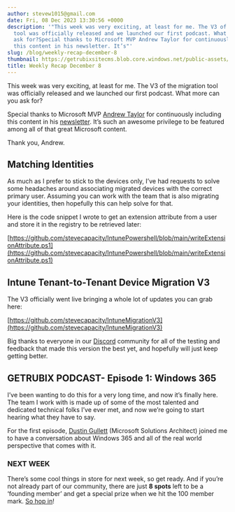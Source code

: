 ```yaml
---
author: stevew1015@gmail.com
date: Fri, 08 Dec 2023 13:30:56 +0000
description: '"This week was very exciting, at least for me. The V3 of the migration
  tool was officially released and we launched our first podcast. What more can you
  ask for?Special thanks to Microsoft MVP Andrew Taylor for continuously including
  this content in his newsletter. It’s"'
slug: /blog/weekly-recap-december-8
thumbnail: https://getrubixsitecms.blob.core.windows.net/public-assets/content/v1/logo512.png
title: Weekly Recap December 8
---
```


This week was very exciting, at least for me. The V3 of the migration tool was officially released and we launched our first podcast. What more can you ask for?

Special thanks to Microsoft MVP [Andrew Taylor](https://www.linkedin.com/in/andrew-taylor-41707916/) for continuously including this content in his [newsletter](https://andrewstaylor.com/2023/12/08/intune-newsletter-8th-december-2023/). It’s such an awesome privilege to be featured among all of that great Microsoft content.

Thank you, Andrew.

Matching Identities
-------------------

As much as I prefer to stick to the devices only, I’ve had requests to solve some headaches around associating migrated devices with the correct primary user. Assuming you can work with the team that is also migrating your identities, then hopefully this can help solve for that.

Here is the code snippet I wrote to get an extension attribute from a user and store it in the registry to be retrieved later:

[https://github.com/stevecapacity/IntunePowershell/blob/main/writeExtensionAttribute.ps1](https://github.com/stevecapacity/IntunePowershell/blob/main/writeExtensionAttribute.ps1)

Intune Tenant-to-Tenant Device Migration V3
-------------------------------------------

The V3 officially went live bringing a whole lot of updates you can grab here:

[https://github.com/stevecapacity/IntuneMigrationV3](https://github.com/stevecapacity/IntuneMigrationV3)

Big thanks to everyone in our [Discord](https://discord.gg/getrubix) community for all of the testing and feedback that made this version the best yet, and hopefully will just keep getting better.

GETRUBIX PODCAST- Episode 1: Windows 365
----------------------------------------

I’ve been wanting to do this for a very long time, and now it’s finally here. The team I work with is made up of some of the most talented and dedicated technical folks I’ve ever met, and now we’re going to start hearing what they have to say.

For the first episode, [Dustin Gullett](https://www.linkedin.com/in/dustin-gullett-83607b1ba/) (Microsoft Solutions Architect) joined me to have a conversation about Windows 365 and all of the real world perspective that comes with it.

### NEXT WEEK

There’s some cool things in store for next week, so get ready. And if you’re not already part of our community, there are just **8 spots** left to be a ‘founding member’ and get a special prize when we hit the 100 member mark. [So hop in](https://discord.gg/getrubix)!